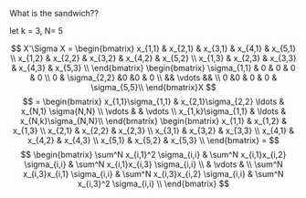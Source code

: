 What is the sandwich??

let k = 3, N= 5

$$
X'\Sigma X = 
\begin{bmatrix}
x_{1,1} & x_{2,1} & x_{3,1} & x_{4,1} & x_{5,1} \\
x_{1,2} & x_{2,2} & x_{3,2} & x_{4,2} & x_{5,2} \\
x_{1,3} & x_{2,3} & x_{3,3} & x_{4,3} & x_{5,3} \\
\end{bmatrix}
\begin{bmatrix}
\sigma_{1,1} & 0 & 0 & 0 & 0 \\
0 &  \sigma_{2,2} &0 &0 & 0 \\
&& \vdots && \\
0 &0 & 0 & 0  & \sigma_{5,5}\\
\end{bmatrix}X
$$
$$ = 
\begin{bmatrix}
x_{1,1}\sigma_{1,1} & x_{2,1}\sigma_{2,2} \ldots & x_{N,1} \sigma{N,N} \\
\vdots & & \vdots \\
x_{1,k}\sigma_{1,1} & \ldots & x_{N,k}\sigma_{N,N}\\
\end{bmatrix}
\begin{bmatrix}
x_{1,1} & x_{1,2} & x_{1,3} \\
x_{2,1} & x_{2,2} & x_{2,3} \\
x_{3,1} & x_{3,2} & x_{3,3} \\
x_{4,1} & x_{4,2} & x_{4,3} \\
x_{5,1} & x_{5,2} & x_{5,3} \\
\end{bmatrix} = 
$$
$$
\begin{bmatrix}
\sum^N x_{i,1}^2 \sigma_{i,i} &
\sum^N x_{i,1}x_{i,2} \sigma_{i,i} &
\sum^N x_{i,1}x_{i,3} \sigma_{i,i} \\
& \vdots & \\
\sum^N x_{i,3}x_{i,1} \sigma_{i,i} &
\sum^N x_{i,3}x_{i,2} \sigma_{i,i} &
\sum^N x_{i,3}^2 \sigma_{i,i} \\
\end{bmatrix}
$$